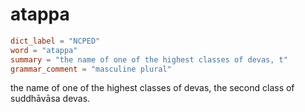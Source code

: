 # atappa

``` toml
dict_label = "NCPED"
word = "atappa"
summary = "the name of one of the highest classes of devas, t"
grammar_comment = "masculine plural"
```

the name of one of the highest classes of devas, the second class of suddhāvāsa devas.

